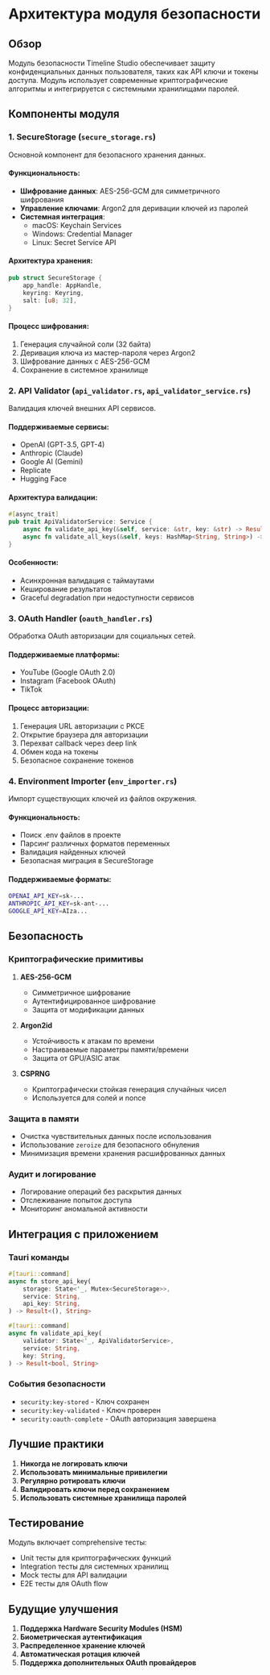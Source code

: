 # Архитектура модуля безопасности

## Обзор

Модуль безопасности Timeline Studio обеспечивает защиту конфиденциальных данных пользователя, таких как API ключи и токены доступа. Модуль использует современные криптографические алгоритмы и интегрируется с системными хранилищами паролей.

## Компоненты модуля

### 1. SecureStorage (`secure_storage.rs`)

Основной компонент для безопасного хранения данных.

#### Функциональность:
- **Шифрование данных**: AES-256-GCM для симметричного шифрования
- **Управление ключами**: Argon2 для деривации ключей из паролей
- **Системная интеграция**: 
  - macOS: Keychain Services
  - Windows: Credential Manager
  - Linux: Secret Service API

#### Архитектура хранения:
```rust
pub struct SecureStorage {
    app_handle: AppHandle,
    keyring: Keyring,
    salt: [u8; 32],
}
```

#### Процесс шифрования:
1. Генерация случайной соли (32 байта)
2. Деривация ключа из мастер-пароля через Argon2
3. Шифрование данных с AES-256-GCM
4. Сохранение в системное хранилище

### 2. API Validator (`api_validator.rs`, `api_validator_service.rs`)

Валидация ключей внешних API сервисов.

#### Поддерживаемые сервисы:
- OpenAI (GPT-3.5, GPT-4)
- Anthropic (Claude)
- Google AI (Gemini)
- Replicate
- Hugging Face

#### Архитектура валидации:
```rust
#[async_trait]
pub trait ApiValidatorService: Service {
    async fn validate_api_key(&self, service: &str, key: &str) -> Result<bool>;
    async fn validate_all_keys(&self, keys: HashMap<String, String>) -> Result<HashMap<String, bool>>;
}
```

#### Особенности:
- Асинхронная валидация с таймаутами
- Кеширование результатов
- Graceful degradation при недоступности сервисов

### 3. OAuth Handler (`oauth_handler.rs`)

Обработка OAuth авторизации для социальных сетей.

#### Поддерживаемые платформы:
- YouTube (Google OAuth 2.0)
- Instagram (Facebook OAuth)
- TikTok

#### Процесс авторизации:
1. Генерация URL авторизации с PKCE
2. Открытие браузера для авторизации
3. Перехват callback через deep link
4. Обмен кода на токены
5. Безопасное сохранение токенов

### 4. Environment Importer (`env_importer.rs`)

Импорт существующих ключей из файлов окружения.

#### Функциональность:
- Поиск .env файлов в проекте
- Парсинг различных форматов переменных
- Валидация найденных ключей
- Безопасная миграция в SecureStorage

#### Поддерживаемые форматы:
```bash
OPENAI_API_KEY=sk-...
ANTHROPIC_API_KEY=sk-ant-...
GOOGLE_API_KEY=AIza...
```

## Безопасность

### Криптографические примитивы

1. **AES-256-GCM**
   - Симметричное шифрование
   - Аутентифицированное шифрование
   - Защита от модификации данных

2. **Argon2id**
   - Устойчивость к атакам по времени
   - Настраиваемые параметры памяти/времени
   - Защита от GPU/ASIC атак

3. **CSPRNG**
   - Криптографически стойкая генерация случайных чисел
   - Используется для солей и nonce

### Защита в памяти

- Очистка чувствительных данных после использования
- Использование `zeroize` для безопасного обнуления
- Минимизация времени хранения расшифрованных данных

### Аудит и логирование

- Логирование операций без раскрытия данных
- Отслеживание попыток доступа
- Мониторинг аномальной активности

## Интеграция с приложением

### Tauri команды

```rust
#[tauri::command]
async fn store_api_key(
    storage: State<'_, Mutex<SecureStorage>>,
    service: String,
    api_key: String,
) -> Result<(), String>

#[tauri::command]
async fn validate_api_key(
    validator: State<'_, ApiValidatorService>,
    service: String,
    key: String,
) -> Result<bool, String>
```

### События безопасности

- `security:key-stored` - Ключ сохранен
- `security:key-validated` - Ключ проверен
- `security:oauth-complete` - OAuth авторизация завершена

## Лучшие практики

1. **Никогда не логировать ключи**
2. **Использовать минимальные привилегии**
3. **Регулярно ротировать ключи**
4. **Валидировать ключи перед сохранением**
5. **Использовать системные хранилища паролей**

## Тестирование

Модуль включает comprehensive тесты:

- Unit тесты для криптографических функций
- Integration тесты для системных хранилищ
- Mock тесты для API валидации
- E2E тесты для OAuth flow

## Будущие улучшения

1. **Поддержка Hardware Security Modules (HSM)**
2. **Биометрическая аутентификация**
3. **Распределенное хранение ключей**
4. **Автоматическая ротация ключей**
5. **Поддержка дополнительных OAuth провайдеров**